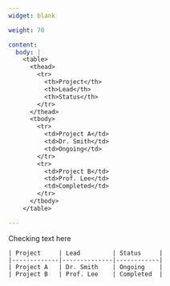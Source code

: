 ```yaml
---
widget: blank

weight: 70

content:
  body: |
    <table>
      <thead>
        <tr>
          <th>Project</th>
          <th>Lead</th>
          <th>Status</th>
        </tr>
      </thead>
      <tbody>
        <tr>
          <td>Project A</td>
          <td>Dr. Smith</td>
          <td>Ongoing</td>
        </tr>
        <tr>
          <td>Project B</td>
          <td>Prof. Lee</td>
          <td>Completed</td>
        </tr>
      </tbody>
    </table>

---
```

Checking text here

    | Project     | Lead         | Status     |
    |-------------|--------------|------------|
    | Project A   | Dr. Smith    | Ongoing    |
    | Project B   | Prof. Lee    | Completed  |
